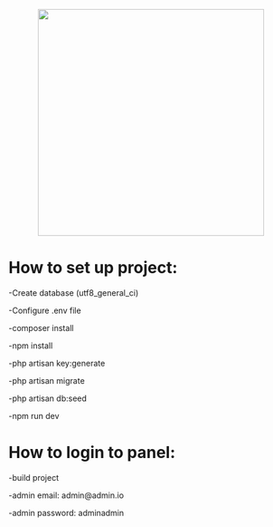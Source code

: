 <p align="center"><a href="https://laravel.com" target="_blank"><img src="https://raw.githubusercontent.com/laravel/art/master/logo-lockup/5%20SVG/2%20CMYK/1%20Full%20Color/laravel-logolockup-cmyk-red.svg" width="400"></a></p>

<h1>How to set up project:</h1>
<p> -Create database (utf8_general_ci)
<p> -Configure .env file
<p> -composer install
<p> -npm install
<p> -php artisan key:generate
<p> -php artisan migrate
<p> -php artisan db:seed
<p> -npm run dev

<br>
<h1>How to login to panel:</h1>
<p> -build project
<p> -admin email: admin@admin.io
<p> -admin password: adminadmin
